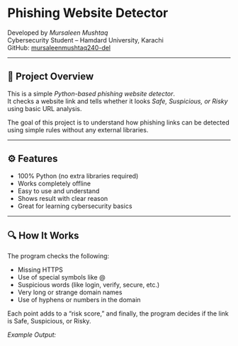 # Phishing Website Detector

Developed by *Mursaleen Mushtaq*  
Cybersecurity Student – Hamdard University, Karachi  
GitHub: [mursaleenmushtaq240-del](https://github.com/mursaleenmushtaq240-del)

---

## 🧠 Project Overview
This is a simple *Python-based phishing website detector*.  
It checks a website link and tells whether it looks *Safe, Suspicious, or Risky* using basic URL analysis.

The goal of this project is to understand how phishing links can be detected using simple rules without any external libraries.

---

## ⚙️ Features
- 100% Python (no extra libraries required)  
- Works completely offline  
- Easy to use and understand  
- Shows result with clear reason  
- Great for learning cybersecurity basics  

---

## 🔍 How It Works
The program checks the following:
- Missing HTTPS  
- Use of special symbols like @  
- Suspicious words (like login, verify, secure, etc.)  
- Very long or strange domain names  
- Use of hyphens or numbers in the domain  

Each point adds to a “risk score,” and finally, the program decides if the link is Safe, Suspicious, or Risky.

*Example Output:*
